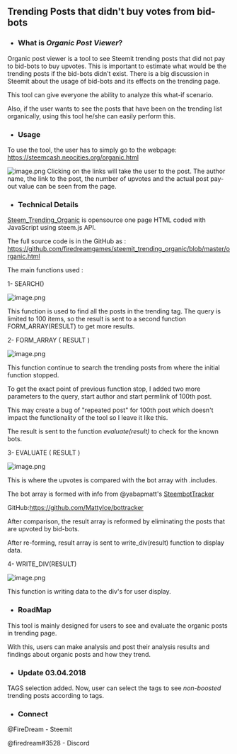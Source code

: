 ## Trending Posts that didn't buy votes from bid-bots
* ### What is *Organic Post Viewer*?
Organic post viewer is a tool to see Steemit trending posts that did not pay to bid-bots to buy upvotes.
This is important to estimate what would be the trending posts if the bid-bots didn't exist.
There is a big discussion in Steemit about the usage of bid-bots and its effects on the trending page.

This tool can give everyone the ability to analyze this what-if scenario.

Also, if the user wants to see the posts that have been on the trending list organically, using this tool he/she can easily perform this.

* ### Usage
To use the tool, the user has to simply go to the webpage: https://steemcash.neocities.org/organic.html 

![image.png](https://cdn.utopian.io/posts/e88aec70a7816c438f8c0e9ba9cfacfc9594image.png)
Clicking on the links will take the user to the post.
The author name, the link to the post, the number of upvotes and the actual post pay-out value can be seen from the page.

* ### Technical Details 
[Steem_Trending_Organic](https://steemcash.neocities.org/organic.html) is opensource one page HTML coded with JavaScript using steem.js API. 

The full source code is in the GitHub as : 
https://github.com/firedreamgames/steemit_trending_organic/blob/master/organic.html

The main functions used :

1- SEARCH()

![image.png](https://cdn.utopian.io/posts/cc3e02f2c198c2145603816ad88174a3a5f7image.png)

This function is used to find all the posts in the trending tag.
The query is limited to 100 items, so the result is sent to a second function FORM_ARRAY(RESULT) to get more results.

2- FORM_ARRAY ( RESULT )

![image.png](https://cdn.utopian.io/posts/8e76ca0c85abd211cfc709ec47ce3c3b0397image.png)

This function continue to search the trending posts from where the initial function stopped.

To get the exact point of previous function stop, I added two more parameters to the query, start author and start permlink of 100th post.

This may create a bug of "repeated post" for 100th post which doesn't impact the functionality of the tool so I leave it like this.

The result is sent to the function *evaluate(result)* to check for the known bots.

3- EVALUATE ( RESULT )

![image.png](https://cdn.utopian.io/posts/a0a4f6d0e992e8918f0624b305c9f20fd53eimage.png)

This is where the upvotes is compared with the bot array with .includes.

The bot array is formed with info from @yabapmatt's [SteembotTracker](https://steembottracker.com)

GitHub:https://github.com/MattyIce/bottracker

After comparison, the result array is reformed by eliminating the posts that are upvoted by bid-bots.

After re-forming, result array is sent to write_div(result) function to display data.

4- WRITE_DIV(RESULT)

![image.png](https://cdn.utopian.io/posts/6cf6bacc4bd03cc2b77c0a493b7884d885f1image.png)

This function is writing data to the div's for user display.

* ### RoadMap

This tool is mainly designed for users to see and evaluate the organic posts in trending page.

With this, users can make analysis and post their analysis results and findings about organic posts and how they trend.

* ### Update 03.04.2018
TAGS selection added.
Now, user can select the tags to see *non-boosted* trending posts according to tags.

  
* ### Connect

@FireDream - Steemit

@firedream#3528 - Discord
